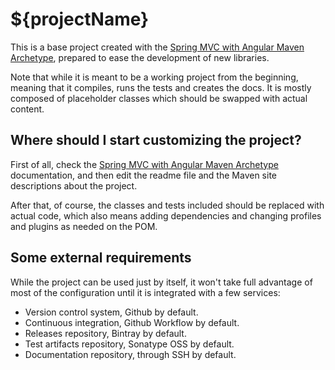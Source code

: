 # ${projectName}

This is a base project created with the [Spring MVC with Angular Maven Archetype][archetype], prepared to ease the development of new libraries.

Note that while it is meant to be a working project from the beginning, meaning that it compiles, runs the tests and creates the docs. It is mostly composed of placeholder classes which should be swapped with actual content.

## Where should I start customizing the project?

First of all, check the [Spring MVC with Angular Maven Archetype][archetype] documentation, and then edit the readme file and the Maven site descriptions about the project.

After that, of course, the classes and tests included should be replaced with actual code, which also means adding dependencies and changing profiles and plugins as needed on the POM.

## Some external requirements

While the project can be used just by itself, it won't take full advantage of most of the configuration until it is integrated with a few services:

- Version control system, Github by default.
- Continuous integration, Github Workflow by default.
- Releases repository, Bintray by default.
- Test artifacts repository, Sonatype OSS by default.
- Documentation repository, through SSH by default.

[archetype]: https://www.github.com/bernardo-mg/spring-mvc-angular-maven-archetype